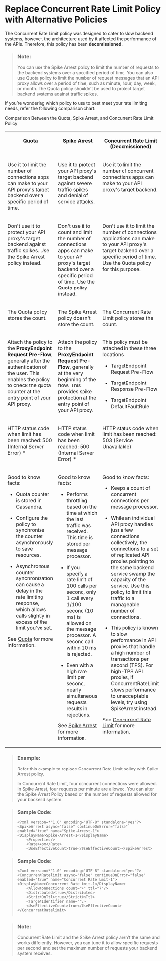 <!-- loiob70e0d26c9a14f8493e9cf90a4cdebd2 -->

# Replace Concurrent Rate Limit Policy with Alternative Policies

The Concurrent Rate Limit policy was designed to cater to slow backend systems, however, the architecture used by it affected the performance of the APIs. Therefore, this policy has been **decomissioned**.

> ### Note:  
> You can use the Spike Arrest policy to limit the number of requests to the backend systems over a specified period of time. You can also use Quota policy to limit the number of request messages that an API proxy allows over a period of time, such as minute, hour, day, week, or month. The Quota policy shouldn’t be used to protect target backend systems against traffic spikes.

If you’re wondering which policy to use to best meet your rate limiting needs, refer the following comparison chart:

<a name="loiob70e0d26c9a14f8493e9cf90a4cdebd2__table_hds_blb_bpb"/>Comparison Between the Quota, Spike Arrest, and Concurrent Rate Limit Policy


<table>
<tr>
<th valign="top">

Quota



</th>
<th valign="top">

Spike Arrest



</th>
<th valign="top">

Concurrent Rate Limit \(Decomissioned\)



</th>
</tr>
<tr>
<td valign="top">

Use it to limit the number of connections apps can make to your API proxy's target backend over a specific period of time.



</td>
<td valign="top">

Use it to protect your API proxy's target backend against severe traffic spikes and denial of service attacks.



</td>
<td valign="top">

Use it to limit the number of concurrent connections apps can make to your API proxy's target backend.



</td>
</tr>
<tr>
<td valign="top">

Don't use it to protect your API proxy's target backend against traffic spikes. Use the Spike Arrest policy instead.



</td>
<td valign="top">

Don't use it to count and limit the number of connections apps can make to your API proxy's target backend over a specific period of time. Use the Quota policy instead.



</td>
<td valign="top">

Don't use it to limit the number of connections applications can make to your API proxy's target backend over a specific period of time. Use the Quota policy for this purpose.



</td>
</tr>
<tr>
<td valign="top">

The Quota policy stores the count.



</td>
<td valign="top">

The Spike Arrest policy doesn't store the count.



</td>
<td valign="top">

The Concurrent Rate Limit policy stores the count.



</td>
</tr>
<tr>
<td valign="top">

Attach the policy to the **ProxyEndpoint Request Pre-Flow**, generally after the authentication of the user. This enables the policy to check the quota counter at the entry point of your API proxy.



</td>
<td valign="top">

Attach the policy to the **ProxyEndpoint Request Pre-Flow**, generally at the very beginning of the flow. This provides spike protection at the entry point of your API proxy.



</td>
<td valign="top">

This policy must be attached in these three locations:

-   TargetEndpoint Request Pre-Flow

-   TargetEndpoint Response Pre-Flow

-   TargetEndpoint DefaultFaultRule




</td>
</tr>
<tr>
<td valign="top">

HTTP status code when limit has been reached: 500 \(Internal Server Error\) \*



</td>
<td valign="top">

HTTP status code when limit has been reached: 500 \(Internal Server Error\) \*



</td>
<td valign="top">

HTTP status code when limit has been reached: 503 \(Service Unavailable\)



</td>
</tr>
<tr>
<td valign="top">

Good to know facts:

-   Quota counter is stored in Cassandra.

-   Configure the policy to synchronize the counter asynchronously to save resources.

-   Asynchronous counter synchronization can cause a delay in the rate limiting response, which allows calls slightly in excess of the limit you've set.


See [Quota](quota-1f742c1.md) for more information.



</td>
<td valign="top">

Good to know facts:

-   Performs throttling based on the time at which the last traffic was received. This time is stored per message processor.

-   If you specify a rate limit of 100 calls per second, only 1 call every 1/100 second \(10 ms\) is allowed on the message processor. A second call within 10 ms is rejected.

-   Even with a high rate limit per second, nearly simultaneous requests results in rejections.


See [Spike Arrest](spike-arrest-bf441dc.md) for more information.



</td>
<td valign="top">

Good to know facts:

-   Keeps a count of concurrent connections per message processor.

-   While an individual API proxy handles just a few connections collectively, the connections to a set of replicated API proxies pointing to the same backend service swamp the capacity of the service. Use this policy to limit this traffic to a manageable number of connections.

-   This policy is known to slow performance in API proxies that handle a high number of transactions per second \(TPS\). For high-TPS API proxies, if ConcurrentRateLimit slows performance to unacceptable levels, try using SpikeArrest instead.


See [Concurrent Rate Limit](concurrent-rate-limit-8f22baa.md) for more information.



</td>
</tr>
</table>

> ### Example:  
> Refer this example to replace Concurrent Rate Limit policy with Spike Arrest policy.
> 
> In Concurrent Rate Limit, four concurrent connections were allowed. In Spike Arrest, four requests per minute are allowed. You can alter the Spike Arrest Policy based on the number of requests allowed for your backend system.

> ### Sample Code:  
> ```
> <?xml version=*"1.0" encoding="UTF-8" standalone="yes"?>
> <SpikeArrest async="false" continueOnError="false" enabled="true" name="Spike-Arrest-1">
> <DisplayName>Spike-Arrest-1</DisplayName>
>     <Properties/>
>     <Rate>4pm</Rate>
>     <UseEffectiveCount>true</UseEffectiveCount></SpikeArrest>
> 
> ```

> ### Sample Code:  
> ```
> <?xml version=*"1.0" encoding="UTF-8" standalone="yes"?>
> <ConcurrentRatelimit async="false" continueOnError="false" enabled="true" name="Concurrent Rate Lmit-1">
> <DisplayName>Concurrent Rate Lmit-1</DisplayName>
>     <AllowConnections count="4" ttl="7"/>
>     <Distributed>true</Distributed>
>     <StrictOnTtl>true</StrictOnTtl>
>     <TargetIdentifier name=""/>
>     <UseEffectiveCount>true</UseEffectiveCount>
> </ConcurrentRatelimit>
> 
> 
> ```

> ### Note:  
> Concurrent Rate Limit and the Spike Arrest policy aren’t the same and works differently. However, you can tune it to allow specific requests per second, and set the maximum number of requests your backend system receives.

